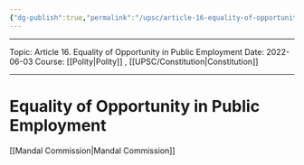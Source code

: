 ```yaml
---
{"dg-publish":true,"permalink":"/upsc/article-16-equality-of-opportunity-in-public-employment/","dgHomeLink":true,"dgPassFrontmatter":false}
---
```


----
Topic: Article 16. Equality of Opportunity in Public Employment
Date: 2022-06-03
Course: [[Polity|Polity]] , [[UPSC/Constitution|Constitution]] 

----




# Equality of Opportunity in Public Employment

[[Mandal Commission|Mandal Commission]]
